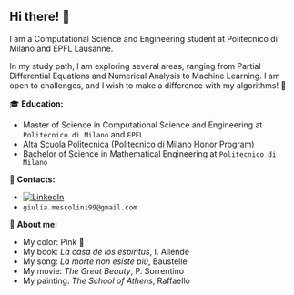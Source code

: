 ## Hi there! :ghost:

I am a Computational Science and Engineering student at Politecnico di Milano and EPFL Lausanne.

In my study path, I am exploring several areas, ranging from Partial Differential Equations and Numerical Analysis to Machine Learning. 
I am open to challenges, and I wish to make a difference with my algorithms! :rocket:

:mortar_board: **Education:**
 - Master of Science in Computational Science and Engineering at `Politecnico di Milano` and `EPFL`
 - Alta Scuola Politecnica (Politecnico di Milano Honor Program)
 - Bachelor of Science in Mathematical Engineering at `Politecnico di Milano`

:loudspeaker: **Contacts:**
- [![LinkedIn](https://img.shields.io/badge/-LinkedIn-blue?style=flat&logo=Linkedin&logoColor=white)](https://www.linkedin.com/in/giuliamescolini/)
- `giulia.mescolini99@gmail.com`
 
🎀 **About me:**
- My color: Pink :sparkling_heart:
- My book: _La casa de los espíritus_, I. Allende
- My song: _La morte non esiste più_, Baustelle
- My movie: _The Great Beauty_, P. Sorrentino
- My painting: _The School of Athens_, Raffaello
